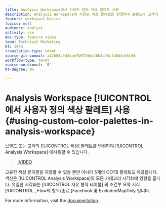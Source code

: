 ```yaml
---
title: Analysis Workspace에서 사용자 정의 색상 팔레트 사용
description: Analysis Workspace에 사용된 색상 팔레트를 변경하여 브랜드나 고객의 색상 팔레트에 맞게 변경할 수 있습니다.
feature: workspace basics
topics: null
audience: analyst
activity: use
doc-type: feature video
team: Technical Marketing
kt: 1943
translation-type: tm+mt
source-git-commit: a42658cfd4bae7b077ddd48b4cf5c7db54e35c98
workflow-type: tm+mt
source-wordcount: '0'
ht-degree: 0%

---
```



# Analysis Workspace [!UICONTROL 에서 사용자 정의 색상 팔레트] 사용 {#using-custom-color-palettes-in-analysis-workspace}

브랜드 또는 고객의 [!UICONTROL 색상] 팔레트를 변경하여 [!UICONTROL Analysis Workspace] 에사용할 수 있습니다.

>[!VIDEO](https://video.tv.adobe.com/v/23876/?quality=12)

고유한 색상 문자열을 지정할 수 있을 뿐만 아니라 5개의 OOTB 팔레트도 제공합니다. 색상은 [!UICONTROL Analysis Workspace]의 모든 카테고리 시각화에 영향을 줍니다. 유일한 시각화는 [!UICONTROL 자유 형식 테이블] 의 조건부 요약 서식 [!UICONTROL , Flow의 항목/종료,]Facebook 및 ExcludedMapOnly 입니다.

For more information, visit the [documentation](https://marketing.adobe.com/resources/help/ko-KR/analytics/analysis-workspace/color_palettes.html).
